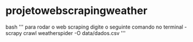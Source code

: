 ﻿# projetowebscrapingweather

bash
'''
para rodar o web scraping digite o seguinte comando no terminal - scrapy crawl weatherspider -O data/dados.csv
'''
